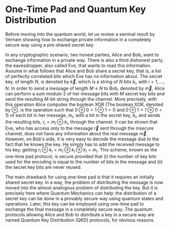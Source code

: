 # One-Time Pad and Quantum Key Distribution

Before moving into the quantum world, let us review a seminal
result by Vernam showing how to exchange private information in a
completely secure way using a pre-shared secret key.

In any cryptographic scenario, two honest parties, Alice and Bob,
want to exchange information in a private way. There is also a
third dishonest party, the eavesdropper, also called Eve, that
wants to read this information. Assume in what follows that Alice
and Bob share a secret key, that is, a list of perfectly
correlated bits which Eve has no information about. The secret
key, of length $N$, is denoted by $\vec k$, which is a string of
$N$ bits $k_i$, with $i=1,\ldots,N$. In order to send a message of
length $M\leq N$ to Bob, denoted by $\vec m$, Alice can perform
a sum modulo 2 of her message bits with $M$ secret key bits and
send the resulting $M$-bit string through the channel. More
precisely, with this operation Alice computes the boolean
XOR (The boolean XOR, denoted by $\oplus$, is the
operation such that $0\oplus 0=1\oplus 1=0$ and $0\oplus 1=1\oplus
0=1$) of each bit in her message, $m_i$, with a bit in the secret
key, $k_i$, and sends the resulting bits, $r_i=m_i\oplus k_i$,
through the channel. It can be shown that Eve, who has access only to
the message $\vec r$ sent through the insecure channel, does not
have any information about the real message $\vec m$. However, on
Bob's side, it is very easy to decode the message due to the fact
that he knows the key. He simply has to add the received message
to his key, getting $r_i\oplus k_i=m_i\oplus k_i\oplus k_i=m_i$.
This scheme, known as the one-time pad
protocol, is secure provided that (i) the number of key bits used
for the encoding is equal to the number of bits in the message and
(ii) the secret key bits are never reused.

The main drawback for using one-time pad is that it requires an
initially shared secret key. In a way, the problem of distributing
the message is now moved into the almost analogous problem of
distributing the key. But it is precisely here where Quantum
Mechanics can help: the distribution of a secret key can be done
in a provably secure way using quantum states and operations.
Later, this key can be employed using one-time pad to exchange the
final message in a completely secure way. The quantum protocols
allowing Alice and Bob to distribute a key in a secure way are named Quantum Key
Distribution (QKD) protocols, for obvious reasons.


